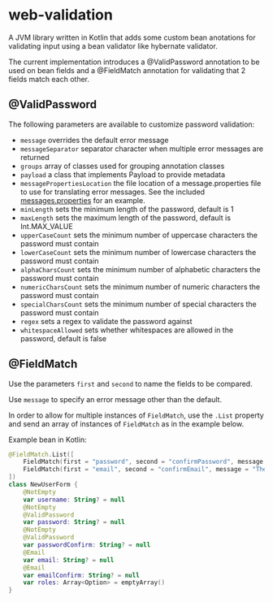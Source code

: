 # web-validation

A JVM library written in Kotlin that adds some custom bean anotations for validating input using a bean validator like hybernate validator.

The current implementation introduces a @ValidPassword annotation to be used on bean fields and a @FieldMatch annotation for validating that 2 fields match each other.

## @ValidPassword
The following parameters are available to customize password validation:

* `message` overrides the default error message
* `messageSeparator` separator character when multiple error messages are returned
* `groups` array of classes used for grouping annotation classes
* `payload` a class that implements Payload to provide metadata
* `messagePropertiesLocation` the file location of a message.properties file to use for translating error messages. See the included [messages.properties](https://github.com/irotsoma/web-validation/blob/master/src/main/resources/messages.properties) for an example.
* `minLength` sets the minimum length of the password, default is 1
* `maxLength` sets the maximum length of the password, default is Int.MAX_VALUE
* `upperCaseCount` sets the minimum number of uppercase characters the password must contain
* `lowerCaseCount` sets the minimum number of lowercase characters the password must contain
* `alphaCharsCount` sets the minimum number of alphabetic characters the password must contain
* `numericCharsCount` sets the minimum number of numeric characters the password must contain
* `specialCharsCount` sets the minimum number of special characters the password must contain
* `regex` sets a regex to validate the password against
* `whitespaceAllowed` sets whether whitespaces are allowed in the password, default is false

## @FieldMatch
Use the parameters `first` and `second` to name the fields to be compared.

Use `message` to specify an error message other than the default.

In order to allow for multiple instances of `FieldMatch`, use the `.List` property and send an array of instances of `FieldMatch` as in the example below.

Example bean in Kotlin:
```kotlin
@FieldMatch.List([
    FieldMatch(first = "password", second = "confirmPassword", message = "The password fields must match"),
    FieldMatch(first = "email", second = "confirmEmail", message = "The email fields must match")
])
class NewUserForm {
    @NotEmpty
    var username: String? = null
    @NotEmpty
    @ValidPassword
    var password: String? = null
    @NotEmpty
    @ValidPassword
    var passwordConfirm: String? = null
    @Email
    var email: String? = null
    @Email
    var emailConfirm: String? = null
    var roles: Array<Option> = emptyArray()
}
```
